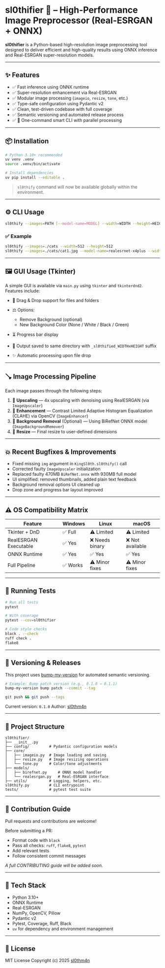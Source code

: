 # sl0thifier 🦥 – High-Performance Image Preprocessor (Real-ESRGAN + ONNX)

**sl0thifier** is a Python-based high-resolution image preprocessing tool designed to deliver efficient and high-quality results using ONNX inference and Real-ESRGAN super-resolution models.

---

## ✨ Features

* ✅ Fast inference using ONNX runtime
* ✅ Super-resolution enhancement via Real-ESRGAN
* ✅ Modular image processing (`imageio`, `resize`, `tone`, etc.)
* ✅ Type-safe configuration using Pydantic v2
* ✅ Clean, test-driven codebase with full coverage
* ✅ Semantic versioning and automated release process
* ✅ 🧠 One-command smart CLI with parallel processing

---

## 📦 Installation

```bash
# Python 3.10+ recommended
uv venv .venv
source .venv/bin/activate

# Install dependencies
uv pip install --editable .
```

> `sl0thify` command will now be available globally within the environment.

---

## ⚙️ CLI Usage

```bash
sl0thify --images=PATH [--model-name=MODEL] --width=WIDTH --height=HEIGHT [--output-dir=OUTDIR]
```

### ✅ Example

```bash
sl0thify --images=./cats --width=512 --height=512
sl0thify --images=./cats/cat1.jpg --model-name=realesrnet-x4plus --width=256 --height=256 --output-dir=./out
```

---

## 🖼 GUI Usage (Tkinter)

A simple GUI is available via `main.py` using `tkinter` and `tkinterdnd2`. Features include:

* 💾 Drag & Drop support for files and folders
* ⚖️ Options:

  * Remove Background (optional)
  * New Background Color (None / White / Black / Green)
* ⏳ Progress bar display
* 📂 Output saved to same directory with `_sl0thified_WIDTHxHEIGHT` suffix
* ✨ Automatic processing upon file drop

---

## 🪠 Image Processing Pipeline

Each image passes through the following steps:

1. 🔹 **Upscaling** — 4x upscaling with denoising using RealESRGAN (via `ImageUpscaler`)
2. 🔹 **Enhancement** — Contrast Limited Adaptive Histogram Equalization (CLAHE) via OpenCV (`ImageEnhancer`)
3. 🔹 **Background Removal** (Optional) — Using BiRefNet ONNX model (`ImageBackgroundRemover`)
4. 🔹 **Resize** — Final resize to user-defined dimensions

---

## 💥 Recent Bugfixes & Improvements

* Fixed missing `img` argument in `KingSl0th.sl0thify()` call
* Corrected faulty `ImageUpscaler` initialization
* Replaced faulty 470MB `BiRefNet.onnx` with 930MB full model
* UI simplified: removed thumbnails, added plain text feedback
* Background removal options UI cleaned up
* Drop zone and progress bar layout improved

---

## ⚠️ OS Compatibility Matrix

| Feature               | Windows | Linux          | macOS           |
| --------------------- | ------- | -------------- | --------------- |
| Tkinter + DnD         | ✅ Full  | ⚠ Limited      | ⚠ Limited       |
| RealESRGAN Executable | ✅ Yes   | ❌ Needs binary | ❌ Not available |
| ONNX Runtime          | ✅ Yes   | ✅ Yes          | ✅ Yes           |
| Full Pipeline         | ✅ Works | ⚠ Minor fixes  | ⚠ Minor fixes   |

---

## 🔪 Running Tests

```bash
# Run all tests
pytest

# With coverage
pytest --cov=sl0thifier

# Code style checks
black . --check
ruff check .
flake8
```

---

## 🚀 Versioning & Releases

This project uses [bump-my-version](https://github.com/callowayproject/bump-my-version) for automated semantic versioning.

```bash
# Example: Bump patch version (e.g., 0.1.0 → 0.1.1)
bump-my-version bump patch --commit --tag

git push && git push --tags
```

Current version: `0.1.0`
Author: [sl0thm4n](https://github.com/sl0thm4n)

---

## 📁 Project Structure

```
sl0thifier/
├── __init__.py
├── config/         # Pydantic configuration models
├── core/
│   ├── imageio.py  # Image loading and saving
│   ├── resize.py   # Image resizing operations
│   └── tone.py     # Color/tone adjustments
├── models/
│   ├── birefnet.py     # ONNX model handler
│   └── realesrgan.py   # Real-ESRGAN interface
├── utils/          # Logging, helpers, etc.
sl0thify.py         # CLI entrypoint
tests/              # pytest test suite
```

---

## 🙌 Contribution Guide

Pull requests and contributions are welcome!

Before submitting a PR:

* Format code with `black`
* Pass all checks: `ruff`, `flake8`, `pytest`
* Add relevant tests
* Follow consistent commit messages

*A full CONTRIBUTING guide will be added soon.*

---

## 🧠 Tech Stack

* Python 3.10+
* ONNX Runtime
* Real-ESRGAN
* NumPy, OpenCV, Pillow
* Pydantic v2
* Pytest, Coverage, Ruff, Black
* `uv` for dependency and environment management

---

## 📜 License

MIT License
Copyright (c) 2025 [sl0thm4n](https://github.com/sl0thm4n)
